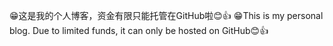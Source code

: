 😁这是我的个人博客，资金有限只能托管在GitHub啦😊👍
😁This is my personal blog. Due to limited funds, it can only be hosted on GitHub😊👍
